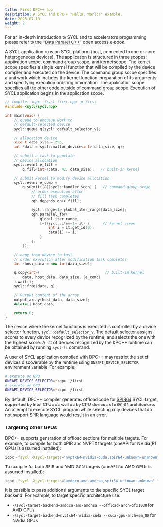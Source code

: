 ```yaml
---
title: First DPC++ app
description: A SYCL and DPC++ "Hello, World!" example.
date: 2025-07-10
weight: 2
---
```


For an in-depth introduction to SYCL and to accelerators programming please refer to the "[Data Parallel C++](https://link.springer.com/book/10.1007/978-1-4842-9691-2)" open access e-book.

A SYCL application runs on SYCL platform (host, connected to one or more heterogeneous devices). The application is structured in three scopes: application scope, command group scope, and kernel scope. The kernel scope specifies a single kernel function that will be compiled by the device
compiler and executed on the device. The command group scope specifies a unit work which includes the kernel function, preparation of
its arguments and specifying execution ordering information. The application scope specifies all the other code outside of command group scope.
Execution of SYCL application begins in the application scope.

```cpp
// Compile: icpx -fsycl first.cpp -o first
#include <sycl/sycl.hpp>

int main(void) {
    // queue to enqueue work to
    // default-selected device
    sycl::queue q{sycl::default_selector_v};

    // allocation device
    size_t data_size = 256;
    int *data = sycl::malloc_device<int>(data_size, q);

    // submit a task to populate
    // device allocation
    sycl::event e_fill =
        q.fill<int>(data, 42, data_size);   // built-in kernel

    // submit kernel to modify device allocation
    sycl::event e_comp =
        q.submit([&](sycl::handler &cgh) {   // command-group scope
            // order execution after
            // fill task completes
            cgh.depends_on(e_fill);

            sycl::range<1> global_iter_range{data_size};
            cgh.parallel_for(
                global_iter_range,
                [=](sycl::item<1> it) {      // kernel scope
                    int i = it.get_id(0);
                    data[i] += i;
                }
            );
        });

    // copy from device to host
    // order execution after modification task completes
    int *host_data = new int[data_size];

    q.copy<int>(                              // built-in kernel
        data, host_data, data_size, {e_comp}
    ).wait();
    sycl::free(data, q);

    // Output content of the array
    output_array(host_data, data_size);
    delete[] host_data;

    return 0;
}
```

The device where the kernel functions is executed is controlled by a device selector function, ``sycl::default_selector_v``.
The default selector assigns scores to every device recognized by the runtime, and selects the one with the highest score.
A list of devices recognized by the DPC++ runtime can be obtained by running ``sycl-ls`` command.

A user of SYCL application compiled with DPC++ may restrict the set of devices discoverable by the runtime using
``ONEAPI_DEVICE_SELECTOR`` environment variable. For example:

```bash
# execute on GPU
ONEAPI_DEVICE_SELECTOR=*:gpu ./first
# execute on CPU
ONEAPI_DEVICE_SELECTOR=*:cpu ./first
```

By default, DPC++ compiler generates offload code for [SPIR64](https://www.khronos.org/spir/) SYCL target, supported by
Intel GPUs as well as by CPU devices of x86_64 architecture. An attempt to execute SYCL program while
selecting only devices that do not support SPIR language would result in an error.

### Targeting other GPUs

DPC++ supports generation of offload sections for multiple targets. For example, to compile for both SPIR and NVPTX targets (oneAPI for NVidia(R) GPUs is assumed installed):

```bash
icpx -fsycl -Xsycl-targets="nvptx64-nvidia-cuda,spir64-unknown-unknown" first.cpp -o first.out
```

To compile for both SPIR and AMD GCN targets (oneAPI for AMD GPUs is assumed installed):

```bash
icpx -fsycl -Xsycl-targets="amdgcn-amd-amdhsa,spir64-unknown-unknown" first.cpp -o first.out
```

It is possible to pass additional arguments to the specific SYCL target backend. For example, to target specific architecture use:

- ``-Xsycl-target-backend=amdgcn-amd-amdhsa --offload-arch=gfx1030`` for AMD GPUs
- ``-Xsycl-target-backend=nvptx64-nvidia-cuda --cuda-gpu-arch=sm_80`` for NVidia GPUs
